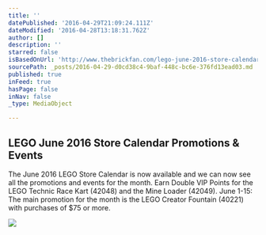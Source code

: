 ```yaml
---
title: ''
datePublished: '2016-04-29T21:09:24.111Z'
dateModified: '2016-04-28T13:18:31.762Z'
author: []
description: ''
starred: false
isBasedOnUrl: 'http://www.thebrickfan.com/lego-june-2016-store-calendar-promotions-and-events/'
sourcePath: _posts/2016-04-29-d0cd38c4-9baf-448c-bc6e-376fd13ead03.md
published: true
inFeed: true
hasPage: false
inNav: false
_type: MediaObject

---
```

<article style=""><h1>LEGO June 2016 Store Calendar Promotions &amp; Events</h1><p>The June 2016 LEGO Store Calendar is now available and we can now see all the promotions and events for the month. Earn Double VIP Points for the LEGO Technic Race Kart (42048) and the Mine Loader (42049). June 1-15: The main promotion for the month is the LEGO Creator Fountain (40221) with purchases of $75 or more.</p><img src="https://farm2.staticflickr.com/1582/26665818806_5a8a0a9e8a.jpg" /></article>